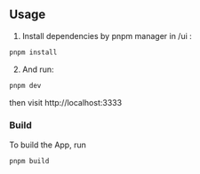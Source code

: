 ## Usage

1. Install dependencies by pnpm manager in /ui :
```bash
pnpm install
```
2. And run:
```bash
pnpm dev
```
then visit http://localhost:3333

### Build

To build the App, run

```bash
pnpm build
```